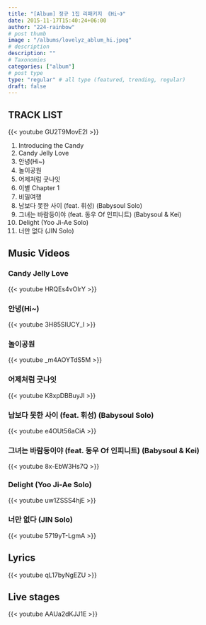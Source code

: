 ```yaml
---
title: "[Album] 정규 1집 리패키지 《Hi~》"
date: 2015-11-17T15:40:24+06:00
author: "224-rainbow"
# post thumb
image : "/albums/lovelyz_ablum_hi.jpeg"
# description
description: ""
# Taxonomies
categories: ["album"]
# post type
type: "regular" # all type (featured, trending, regular)
draft: false
---
```


## TRACK LIST
{{< youtube GU2T9MovE2I >}}

1. Introducing the Candy
2. Candy Jelly Love
3. 안녕(Hi~)
4. 놀이공원
5. 어제처럼 굿나잇
6. 이별 Chapter 1
7. 비밀여행
8. 남보다 못한 사이 (feat. 휘성) (Babysoul Solo)
9. 그녀는 바람둥이야 (feat. 동우 Of 인피니트) (Babysoul & Kei)
10. Delight (Yoo Ji-Ae Solo)
11. 너만 없다 (JIN Solo)

## Music Videos
### Candy Jelly Love
{{< youtube HRQEs4vOIrY >}}

### 안녕(Hi~)
{{< youtube 3H85SIUCY_I >}}

### 놀이공원
{{< youtube _m4AOYTdS5M >}}

### 어제처럼 굿나잇
{{< youtube K8xpDBBuyJI >}}

### 남보다 못한 사이 (feat. 휘성) (Babysoul Solo)
{{< youtube e4OUt56aCiA >}}

### 그녀는 바람둥이야 (feat. 동우 Of 인피니트) (Babysoul & Kei)
{{< youtube 8x-EbW3Hs7Q >}}

### Delight (Yoo Ji-Ae Solo)
{{< youtube uw1ZSSS4hjE >}}

### 너만 없다 (JIN Solo)
{{< youtube 5719yT-LgmA >}}

## Lyrics
{{< youtube qL17byNgEZU >}}

## Live stages
{{< youtube AAUa2dKJJ1E >}}

